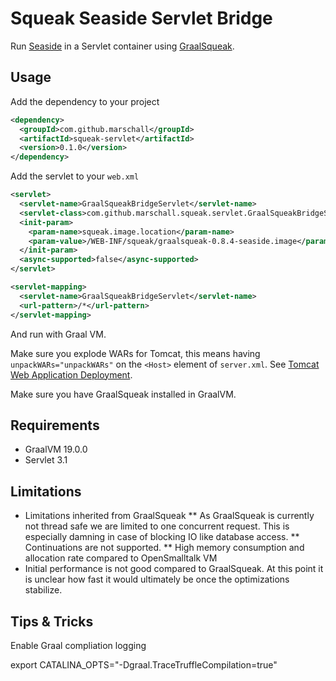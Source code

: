 Squeak Seaside Servlet Bridge
=============================

Run [Seaside](http://www.seaside.st) in a Servlet container using [GraalSqueak](https://github.com/hpi-swa/graalsqueak).


Usage
-----

Add the dependency to your project

```xml
<dependency>
  <groupId>com.github.marschall</groupId>
  <artifactId>squeak-servlet</artifactId>
  <version>0.1.0</version>
</dependency>
```

Add the servlet to your `web.xml`


```xml
<servlet>
  <servlet-name>GraalSqueakBridgeServlet</servlet-name>
  <servlet-class>com.github.marschall.squeak.servlet.GraalSqueakBridgeServlet</servlet-class>
  <init-param>
    <param-name>squeak.image.location</param-name>
    <param-value>/WEB-INF/squeak/graalsqueak-0.8.4-seaside.image</param-value>
  </init-param>
  <async-supported>false</async-supported>
</servlet>

<servlet-mapping>
  <servlet-name>GraalSqueakBridgeServlet</servlet-name>
  <url-pattern>/*</url-pattern>
</servlet-mapping>
```

And run with Graal VM.

Make sure you explode WARs for Tomcat, this means having `unpackWARs="unpackWARs"` on the `<Host>` element of `server.xml`. See [Tomcat Web Application Deployment](https://tomcat.apache.org/tomcat-9.0-doc/deployer-howto.html).

Make sure you have GraalSqueak installed in GraalVM.

Requirements
------------

 * GraalVM 19.0.0
 * Servlet 3.1

Limitations
-----------

* Limitations inherited from GraalSqueak
** As GraalSqueak is currently not thread safe we are limited to one concurrent request. This is especially damning in case of blocking IO like database access.
** Continuations are not supported.
** High memory consumption and allocation rate compared to OpenSmalltalk VM
* Initial performance is not good compared to GraalSqueak. At this point it is unclear how fast it would ultimately be once the optimizations stabilize.

Tips & Tricks
-------------

Enable Graal compliation logging

  export CATALINA_OPTS="-Dgraal.TraceTruffleCompilation=true"

